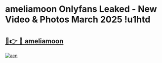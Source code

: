# ameliamoon Onlyfans Leaked - New Video & Photos March 2025 !u1htd

# <h2><a href="https://jf08ev.iuczelnia.edu.pl?title=ameliamoon&ref=u1htd">🔗👉 🔴 ameliamoon</a></h2>

[![acn](https://github.com/user-attachments/assets/0f9c940e-d8b0-45ae-aac7-cd30a18b3e1c)](https://jf08ev.iuczelnia.edu.pl?title=ameliamoon&ref=u1htd)

